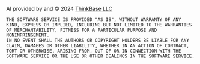 
AI provided by and &copy; 2024 [ThinkBase LLC](https://thinkbase.ai)

    THE SOFTWARE SERVICE IS PROVIDED "AS IS", WITHOUT WARRANTY OF ANY KIND, EXPRESS OR IMPLIED, INCLUDING BUT NOT LIMITED TO THE WARRANTIES OF MERCHANTABILITY, FITNESS FOR A PARTICULAR PURPOSE AND NONINFRINGEMENT. 
    IN NO EVENT SHALL THE AUTHORS OR COPYRIGHT HOLDERS BE LIABLE FOR ANY CLAIM, DAMAGES OR OTHER LIABILITY, WHETHER IN AN ACTION OF CONTRACT, TORT OR OTHERWISE, ARISING FROM, OUT OF OR IN CONNECTION WITH THE SOFTWARE SERVICE OR THE USE OR OTHER DEALINGS IN THE SOFTWARE SERVICE.